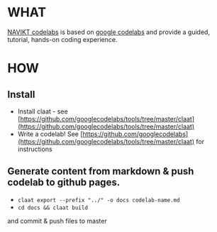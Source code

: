 # WHAT

[NAVIKT codelabs](https://navikt.github.io/codelabs/) is based on [google codelabs](https://codelabs.developers.google.com/) and provide a guided, tutorial, hands-on coding experience.

# HOW

## Install 

* Install claat - see [https://github.com/googlecodelabs/tools/tree/master/claat](https://github.com/googlecodelabs/tools/tree/master/claat)
* Write a codelab! See [https://github.com/googlecodelabs](https://github.com/googlecodelabs/tools/tree/master/claat) for instructions

## Generate content from markdown & push codelab to github pages. 

* `claat export --prefix "../" -o docs codelab-name.md` 
* `cd docs && claat build` 

and commit & push files to master